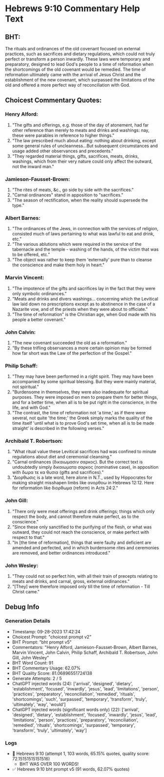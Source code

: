 # Hebrews 9:10 Commentary Help Text

## BHT:
The rituals and ordinances of the old covenant focused on external practices, such as sacrifices and dietary regulations, which could not truly perfect or transform a person inwardly. These laws were temporary and preparatory, designed to lead God's people to a time of reformation when the shortcomings of the old covenant would be remedied. The time of reformation ultimately came with the arrival of Jesus Christ and the establishment of the new covenant, which surpassed the limitations of the old and offered a more perfect way of reconciliation with God.

## Choicest Commentary Quotes:
### Henry Alford:
1. "The gifts and offerings, e.g. those of the day of atonement, had far other reference than merely to meats and drinks and washings: nay, these were parables in reference to higher things."
2. "The law prescribed much about eating: nothing about drinking, except some general rules of uncleanness...But subsequent circumstances and usage added other observances and precedents."
3. "They regarded material things, gifts, sacrifices, meats, drinks, washings, which from their very nature could only affect the outward, not the inward man."

### Jamieson-Fausset-Brown:
1. "The rites of meats, &c., go side by side with the sacrifices."
2. "Carnal ordinances" stand in apposition to "sacrifices."
3. "The season of rectification, when the reality should supersede the type."

### Albert Barnes:
1. "The ordinances of the Jews, in connection with the services of religion, consisted much of laws pertaining to what was lawful to eat and drink, etc."
2. "The various ablutions which were required in the service of the tabernacle and the temple - washing of the hands, of the victim that was to be offered, etc."
3. "The object was rather to keep them 'externally' pure than to cleanse the conscience and make them holy in heart."

### Marvin Vincent:
1. "The impotence of the gifts and sacrifices lay in the fact that they were only symbolic ordinances."
2. "Meats and drinks and divers washings... concerning which the Levitical law laid down no prescriptions except as to abstinence in the case of a Nazarite vow, and of the priests when they were about to officiate."
3. "The time of reformation" is the Christian age, when God made with his people a better covenant."

### John Calvin:
1. "The new covenant succeeded the old as a reformation."
2. "By these trifling observances a more certain opinion may be formed how far short was the Law of the perfection of the Gospel."

### Philip Schaff:
1. "They may have been performed in a right spirit. They may have been accompanied by some spiritual blessing. But they were mainly material, not spiritual."
2. "Burdensome in themselves, they were also inadequate for spiritual purposes. They were imposed on men to prepare them for better things, and for a better time, when all is to be put right in the conscience, in the life, and with God."
3. "The contrast, the time of reformation not 'a time,' as if there were several, not quite 'the time;' the Greek simply marks the quality of the time itself 'until what is to prove God's set time, when all is to be made straight' is described in the following verses."

### Archibald T. Robertson:
1. "What ritual value these Levitical sacrifices had was confined to minute regulations about diet and ceremonial cleansing."
2. "Carnal ordinances (δικαιωμασιν σαρκος). But the correct text is undoubtedly simply δικαιωματα σαρκος (nominative case), in apposition with δωρα τε κα θυσια (gifts and sacrifices)."
3. "Διορθωσις is a late word, here alone in N.T., used by Hippocrates for making straight misshapen limbs like ανορθοω in Hebrews 12:12. Here for reformation like διορθωμα (reform) in Acts 24:2."

### John Gill:
1. "There only were meat offerings and drink offerings; things which only respect the body, and cannot therefore make perfect, as to the conscience."
2. "Since these only sanctified to the purifying of the flesh, or what was outward, they could not reach the conscience, or make perfect with respect to that."
3. "In [the time of reformation], things that were faulty and deficient are amended and perfected, and in which burdensome rites and ceremonies are removed, and better ordinances introduced."

### John Wesley:
1. "They could not so perfect him, with all their train of precepts relating to meats and drinks, and carnal, gross, external ordinances." 
2. "[They] were therefore imposed only till the time of reformation - Till Christ came."


## Debug Info
### Generation Details
- Timestamp: 09-28-2023 17:42:24
- Choicest Prompt: "choicest prompt v2"
- BHT Prompt: "bht prompt v5"
- Commentators: "Henry Alford, Jamieson-Fausset-Brown, Albert Barnes, Marvin Vincent, John Calvin, Philip Schaff, Archibald T. Robertson, John Gill, John Wesley"
- BHT Word Count: 91
- BHT Commentary Usage: 62.07%
- BHT Quality Score: 81.06896551724138
- Generate Attempts: 2 / 5
- ChatGPT injected words (24):
	['arrival', 'designed', 'dietary', 'establishment', 'focused', 'inwardly', 'jesus', 'lead', 'limitations', 'person', 'practices', 'preparatory', 'reconciliation', 'remedied', 'rituals', 'shortcomings', 'such', 'surpassed', 'temporary', 'transform', 'truly', 'ultimately', 'way', 'would']
- ChatGPT injected words (significant words only) (22):
	['arrival', 'designed', 'dietary', 'establishment', 'focused', 'inwardly', 'jesus', 'lead', 'limitations', 'person', 'practices', 'preparatory', 'reconciliation', 'remedied', 'rituals', 'shortcomings', 'surpassed', 'temporary', 'transform', 'truly', 'ultimately', 'way']

### Logs
- 🔄 Hebrews 9:10 (attempt 1, 103 words, 65.15% quotes, quality score: 72.15151515151516) 
	- BHT WAS OVER 100 WORDS!
- ✅ Hebrews 9:10 bht prompt v5 (91 words, 62.07% quotes)